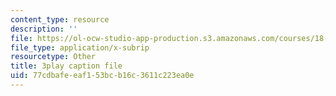 ```yaml
---
content_type: resource
description: ''
file: https://ol-ocw-studio-app-production.s3.amazonaws.com/courses/18-01sc-single-variable-calculus-fall-2010/77cdbafeeaf153bcb16c3611c223ea0e_QLo5dRFEyl8.vtt
file_type: application/x-subrip
resourcetype: Other
title: 3play caption file
uid: 77cdbafe-eaf1-53bc-b16c-3611c223ea0e
---
```

